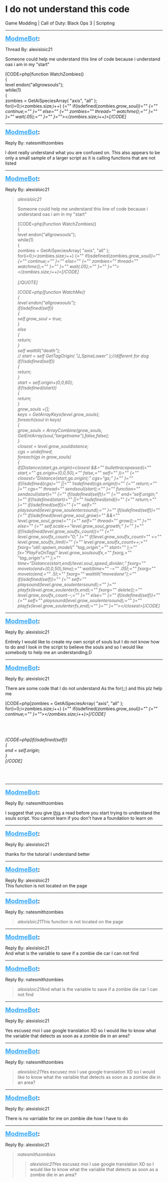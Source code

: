 # I do not understand this code
Game Modding | Call of Duty: Black Ops 3 | Scripting

---
<strong style="font-size: 1.4em;"><span style="text-decoration: underline;text-decoration-color: #34a7f9;"><span style="color:#34a7f9;">ModmeBot</span></span>:</strong>

<p>Thread By: alexisloic21<br /><p style="text-align:left;">Someone could help me understand this line of code because i understand oas i am in my &quot;start&quot;</p>[CODE=php]function WatchZombies()<br />{<br />	level endon(&quot;allgrowsouls&quot;);<br />	while(1)<br />	{<br />		zombies = GetAiSpeciesArray( &quot;axis&quot;, &quot;all&quot; );<br />		for(i=0;i&lt;zombies.size;i++) {=&quot;&quot; if(isdefined(zombies<em>.grow_soul))=&quot;&quot; {=&quot;&quot; continue;=&quot;&quot; }=&quot;&quot; else=&quot;&quot; {=&quot;&quot; zombies<em>=&quot;&quot; thread=&quot;&quot; watchme();=&quot;&quot; }=&quot;&quot; }=&quot;&quot; wait(.05);=&quot;&quot; }=&quot;&quot; }=&quot;&quot;&gt;&lt;/zombies.size;i++)&gt;[/CODE]</em></em></p>

---
<strong style="font-size: 1.4em;"><span style="text-decoration: underline;text-decoration-color: #34a7f9;"><span style="color:#34a7f9;">ModmeBot</span></span>:</strong>

<p>Reply By: natesmithzombies<br /><p style="text-align:left;">I dont really understand what you are confused on. This also appears to be only a small sample of a larger script as it is calling functions that are not listed </p></p>

---
<strong style="font-size: 1.4em;"><span style="text-decoration: underline;text-decoration-color: #34a7f9;"><span style="color:#34a7f9;">ModmeBot</span></span>:</strong>

<p>Reply By: alexisloic21<br /><blockquote><em>alexisloic21</em><p style="text-align:left;">Someone could help me understand this line of code because i understand oas i am in my &quot;start&quot;</p>[CODE=php]function WatchZombies()<br />{<br />	level endon(&quot;allgrowsouls&quot;);<br />	while(1)<br />	{<br />		zombies = GetAiSpeciesArray( &quot;axis&quot;, &quot;all&quot; );<br />		for(i=0;i&lt;zombies.size;i++) {=&quot;&quot; if(isdefined(zombies<em>.grow_soul))=&quot;&quot; {=&quot;&quot; continue;=&quot;&quot; }=&quot;&quot; else=&quot;&quot; {=&quot;&quot; zombies<em>=&quot;&quot; thread=&quot;&quot; watchme();=&quot;&quot; }=&quot;&quot; }=&quot;&quot; wait(.05);=&quot;&quot; }=&quot;&quot; }=&quot;&quot;&gt;&lt;/zombies.size;i++)&gt;[/CODE]<br /><br />[/QUOTE]<p style="text-align:left;"></p>[CODE=php]function WatchMe()<br />{<br />	level endon(&quot;allgrowsouls&quot;);<br />	if(isdefined(self))<br />	{<br />		self.grow_soul = true;<br />	}<br />	else<br />	{<br />		return;<br />	}<br />	self waittill(&quot;death&quot;);<br />	// start = self GetTagOrigin( &quot;J_SpineLower&quot; );//different for dog<br />	if(!isdefined(self))<br />	{<br />		return;<br />	}<br />	start = self.origin+(0,0,60);<br />	if(!isdefined(start))<br />	{<br />		return;<br />	}<br />	grow_souls =[];<br />	keys = GetArrayKeys(level.grow_souls);<br />	foreach(soul in keys)<br />	{<br />		grow_souls = ArrayCombine(grow_souls, GetEntArray(soul,&quot;targetname&quot;),false,false);<br />	}<br />	closest = level.grow_souldistance;<br />	cgs = undefined;<br />	foreach(gs in grow_souls)<br />	{<br />		if(Distance(start,gs.origin)&lt;closest &amp;&amp;=&quot;&quot; bullettracepassed(=&quot;&quot; start,=&quot;&quot; gs.origin+(0,0,50),=&quot;&quot; false,=&quot;&quot; self=&quot;&quot; ))=&quot;&quot; {=&quot;&quot; closest=&quot;Distance(start,gs.origin);&quot; cgs=&quot;gs;&quot; }=&quot;&quot; }=&quot;&quot; if(!isdefined(cgs)=&quot;&quot; ||=&quot;&quot; !isdefined(cgs.origin))=&quot;&quot; {=&quot;&quot; return;=&quot;&quot; }=&quot;&quot; cgs=&quot;&quot; thread=&quot;&quot; sendsoul(start);=&quot;&quot; }=&quot;&quot; function=&quot;&quot; sendsoul(start)=&quot;&quot; {=&quot;&quot; if(isdefined(self))=&quot;&quot; {=&quot;&quot; end=&quot;self.origin;&quot; }=&quot;&quot; if(!isdefined(start)=&quot;&quot; ||=&quot;&quot; !isdefined(end))=&quot;&quot; {=&quot;&quot; return;=&quot;&quot; }=&quot;&quot; if(isdefined(self))=&quot;&quot; {=&quot;&quot; self=&quot;&quot; playsound(level.grow_soulentersound);=&quot;&quot; }=&quot;&quot; if(isdefined(self))=&quot;&quot; {=&quot;&quot; if(isdefined(level.grow_soul_grow)=&quot;&quot; &amp;&amp;=&quot;&quot; level.grow_soul_grow)=&quot;&quot; {=&quot;&quot; self=&quot;&quot; thread=&quot;&quot; grow();=&quot;&quot; }=&quot;&quot; else=&quot;&quot; {=&quot;&quot; self.scale+=&quot;level.grow_soul_growth;&quot; }=&quot;&quot; }=&quot;&quot; if(!isdefined(level.grow_soulfx_count))=&quot;&quot; {=&quot;&quot; level.grow_soulfx_count=&quot;0;&quot; }=&quot;&quot; if(level.grow_soulfx_count=&quot;&quot; &lt;=&quot;&quot; level.grow_soulfx_limit)=&quot;&quot; {=&quot;&quot; level.grow_soulfx_count++;=&quot;&quot; fxorg=&quot;util::spawn_model(&quot; &quot;tag_origin&quot;,=&quot;&quot; start=&quot;&quot; );=&quot;&quot; fx=&quot;PlayFxOnTag(&quot; level.grow_soulsoulfx,=&quot;&quot; fxorg,=&quot;&quot; &quot;tag_origin&quot;=&quot;&quot; );=&quot;&quot; time=&quot;Distance(start,end)/level.soul_speed_divider;&quot; fxorg=&quot;&quot; moveto(end+(0,0,50),time);=&quot;&quot; wait(time=&quot;&quot; -=&quot;&quot; .05);=&quot;&quot; fxorg=&quot;&quot; moveto(end,=&quot;&quot; .5);=&quot;&quot; fxorg=&quot;&quot; waittill(&quot;movedone&quot;);=&quot;&quot; if(isdefined(self))=&quot;&quot; {=&quot;&quot; self=&quot;&quot; playsound(level.grow_soulentersound);=&quot;&quot; }=&quot;&quot; playfx(level.grow_soulenterfx,end);=&quot;&quot; fxorg=&quot;&quot; delete();=&quot;&quot; level.grow_soulfx_count--;=&quot;&quot; }=&quot;&quot; else=&quot;&quot; {=&quot;&quot; if(isdefined(self))=&quot;&quot; {=&quot;&quot; self=&quot;&quot; playsound(level.grow_soulentersound);=&quot;&quot; }=&quot;&quot; playfx(level.grow_soulenterfx,end);=&quot;&quot; }=&quot;&quot; }=&quot;&quot;&gt;&lt;/closest&gt;[/CODE]</em></em></blockquote></p>

---
<strong style="font-size: 1.4em;"><span style="text-decoration: underline;text-decoration-color: #34a7f9;"><span style="color:#34a7f9;">ModmeBot</span></span>:</strong>

<p>Reply By: alexisloic21<br /><p style="text-align:left;">Entirely I would like to create my own script of souls but I do not know how to do and I look in the script to believe the souls and so I would like somebody to help me an understanding;D</p></p>

---
<strong style="font-size: 1.4em;"><span style="text-decoration: underline;text-decoration-color: #34a7f9;"><span style="color:#34a7f9;">ModmeBot</span></span>:</strong>

<p>Reply By: alexisloic21<br /><p style="text-align:left;">There are some code that I do not understand  As the for(;;) and this plz help me </p>[CODE=php]zombies = GetAiSpeciesArray( &quot;axis&quot;, &quot;all&quot; );<br />		for(i=0;i&lt;zombies.size;i++) {=&quot;&quot; if(isdefined(zombies<em>.grow_soul))=&quot;&quot; {=&quot;&quot; continue;=&quot;&quot; }=&quot;&quot;&gt;&lt;/zombies.size;i++)&gt;[/CODE]<br /><br /><br /><br /><p style="text-align:left;"></p>[CODE=php]if(isdefined(self))<br />	{<br />		end = self.origin;<br />	}<br />[/CODE]<br /><br /><br /><br /><p style="text-align:left;"></p></em></p>

---
<strong style="font-size: 1.4em;"><span style="text-decoration: underline;text-decoration-color: #34a7f9;"><span style="color:#34a7f9;">ModmeBot</span></span>:</strong>

<p>Reply By: natesmithzombies<br /><p style="text-align:left;">I suggest that you give <a href="http://phabricator.aviacreations.com/w/black_ops_3/guides/scripting_guide/">this</a> a read before you start trying to understand the souls script. You cannot learn if you don&#39;t have a foundation to learn on </p></p>

---
<strong style="font-size: 1.4em;"><span style="text-decoration: underline;text-decoration-color: #34a7f9;"><span style="color:#34a7f9;">ModmeBot</span></span>:</strong>

<p>Reply By: alexisloic21<br /><p style="text-align:left;">thanks for the tutorial I understand better</p><p style="text-align:left;"></p></p>

---
<strong style="font-size: 1.4em;"><span style="text-decoration: underline;text-decoration-color: #34a7f9;"><span style="color:#34a7f9;">ModmeBot</span></span>:</strong>

<p>Reply By: alexisloic21<br />This function is not located on the page</p>

---
<strong style="font-size: 1.4em;"><span style="text-decoration: underline;text-decoration-color: #34a7f9;"><span style="color:#34a7f9;">ModmeBot</span></span>:</strong>

<p>Reply By: natesmithzombies<br /><blockquote><em>alexisloic21</em>This function is not located on the page</blockquote></p>

---
<strong style="font-size: 1.4em;"><span style="text-decoration: underline;text-decoration-color: #34a7f9;"><span style="color:#34a7f9;">ModmeBot</span></span>:</strong>

<p>Reply By: alexisloic21<br />And what is the variable to save if a zombie die car I can not find</p>

---
<strong style="font-size: 1.4em;"><span style="text-decoration: underline;text-decoration-color: #34a7f9;"><span style="color:#34a7f9;">ModmeBot</span></span>:</strong>

<p>Reply By: natesmithzombies<br /><blockquote><em>alexisloic21</em>And what is the variable to save if a zombie die car I can not find</blockquote></p>

---
<strong style="font-size: 1.4em;"><span style="text-decoration: underline;text-decoration-color: #34a7f9;"><span style="color:#34a7f9;">ModmeBot</span></span>:</strong>

<p>Reply By: alexisloic21<br /><p style="text-align:left;">Yes escusez moi I use google translation XD so I would like to know what the variable that detects as soon as a zombie die in an area?</p></p>

---
<strong style="font-size: 1.4em;"><span style="text-decoration: underline;text-decoration-color: #34a7f9;"><span style="color:#34a7f9;">ModmeBot</span></span>:</strong>

<p>Reply By: natesmithzombies<br /><blockquote><em>alexisloic21</em>Yes escusez moi I use google translation XD so I would like to know what the variable that detects as soon as a zombie die in an area?</blockquote></p>

---
<strong style="font-size: 1.4em;"><span style="text-decoration: underline;text-decoration-color: #34a7f9;"><span style="color:#34a7f9;">ModmeBot</span></span>:</strong>

<p>Reply By: alexisloic21<br /><p style="text-align:left;">There is no varriable for me on zombie die how I have to do</p></p>

---
<strong style="font-size: 1.4em;"><span style="text-decoration: underline;text-decoration-color: #34a7f9;"><span style="color:#34a7f9;">ModmeBot</span></span>:</strong>

<p>Reply By: alexisloic21<br /><blockquote><em>natesmithzombies</em><blockquote><em>alexisloic21</em>Yes escusez moi I use google translation XD so I would like to know what the variable that detects as soon as a zombie die in an area?</blockquote></blockquote></p>
